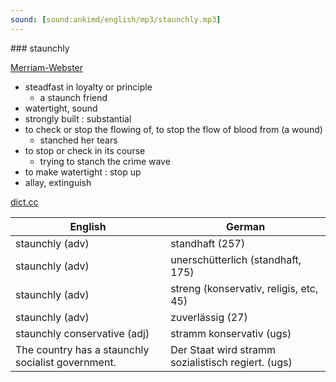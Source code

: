 ```yaml
---
sound: [sound:ankimd/english/mp3/staunchly.mp3]
---
```


\### staunchly

[Merriam-Webster](https://www.merriam-webster.com/dictionary/staunchly)

- steadfast in loyalty or principle
    - a staunch friend
- watertight, sound
- strongly built : substantial
- to check or stop the flowing of, to stop the flow of blood from (a wound)
    - stanched her tears
- to stop or check in its course
    - trying to stanch the crime wave
- to make watertight : stop up
- allay, extinguish

[dict.cc](https://www.dict.cc/staunchly)

| English        | German       |
| -------------- | ------------ |
| staunchly (adv) | standhaft (257) |
| staunchly (adv) | unerschütterlich (standhaft, 175) |
| staunchly (adv) | streng (konservativ, religis, etc, 45) |
| staunchly (adv) | zuverlässig (27) |
| staunchly conservative (adj) | stramm konservativ (ugs) |
| The country has a staunchly socialist government. | Der Staat wird stramm sozialistisch regiert. (ugs) |

